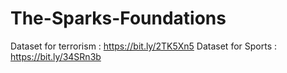 # The-Sparks-Foundations

Dataset for terrorism : https://bit.ly/2TK5Xn5
Dataset for Sports : https://bit.ly/34SRn3b
